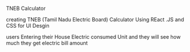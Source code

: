 TNEB Calculator

creating TNEB (Tamil Nadu Electric Board) Calculator Using REact .JS and CSS for UI Desgin

users Entering their House Electric consumed Unit and they will see how much they get electric bill amount 
